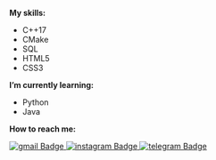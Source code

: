 

**My skills:**

- C++17 
- CMake
- SQL
- HTML5 
- CSS3 
  

**I’m currently learning:**

- Python 
- Java
  
  

**How to reach me:**
<div id="badges">
  <a href="mailto:y0mmycpp@gmail.com">
    <img src="https://img.shields.io/badge/gmail-red?style=for-the-badge&logo=gmail&logoColor=white" alt="gmail Badge"/>
  </a>
  <a href="https://www.instagram.com/danya100kg/">
    <img src="https://img.shields.io/badge/Instargam-E4405F?style=for-the-badge&logo=instagram&logoColor=white" alt="instagram Badge"/>
  </a>
  <a href="https://t.me/y0mmy">
    <img src="https://img.shields.io/badge/telegram-blue?style=for-the-badge&logo=telegram&logoColor=white" alt="telegram Badge"/>
  </a>
</div>
